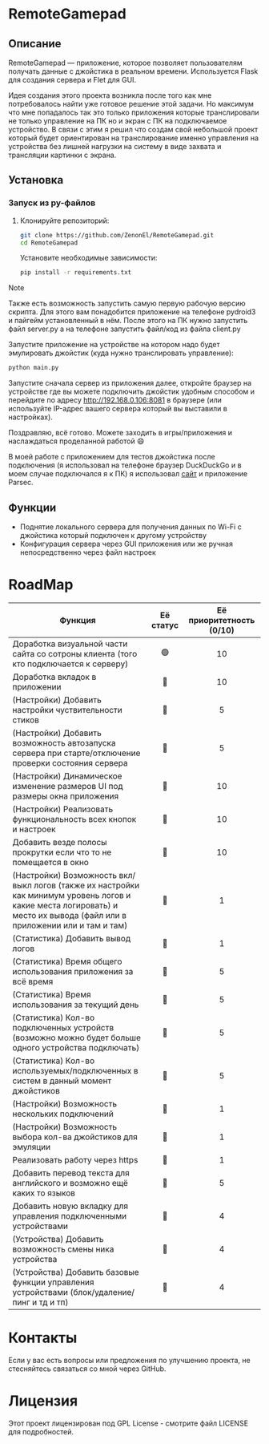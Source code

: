 # RemoteGamepad

## Описание

RemoteGamepad — приложение, которое позволяет пользователям получать данные с джойстика в реальном времени. Используется Flask для создания сервера и Flet для GUI.

Идея создания этого проекта возникла после того как мне потребовалось найти уже готовое решение этой задачи. Но максимум что мне попадалось так это только приложения которые транслировали не только управление на ПК но и экран с ПК на подключаемое устройство. В связи с этим я решил что создам свой небольшой проект который будет ориентирован на транслирование именно управления на устройства без лишней нагрузки на систему в виде захвата и трансляции картинки с экрана.

## Установка

### Запуск из py-файлов

1. Клонируйте репозиторий:
   
   ```bash
   git clone https://github.com/ZenonEl/RemoteGamepad.git
   cd RemoteGamepad
   ```
   
   Установите необходимые зависимости:
   
   ```bash
   pip install -r requirements.txt
   ```

> [!NOTE]
> Также есть возможность запустить самую первую рабочую версию скрипта. Для этого вам понадобится приложение на телефоне pydroid3 и пайгейм установленный в нём. После этого на ПК нужно запустить файл server.py а на телефоне запустить файл/код из файла client.py

Запустите приложение на устройстве на котором надо будет эмулировать джойстик (куда нужно транслировать управление):

```bash
python main.py
```

Запустите сначала сервер из приложения далее, откройте браузер на устройстве где вы можете подключить джойстик удобным способом и перейдите по адресу http://192.168.0.106:8081 в браузере (или используйте IP-адрес вашего сервера который вы выставили в настройках).

Поздравляю, всё готово. Можете заходить в игры/приложения и наслаждаться проделанной работой 😄

В моей работе с приложением для тестов джойстика после подключения (я использовал на телефоне браузер DuckDuckGo и в моем случае подключался я к ПК) я использовал [сайт](https://hardwaretester.com/gamepad) и приложение Parsec.

## Функции

* Поднятие локального сервера для получения данных по Wi-Fi с джойстика который подключен к другому устройству
* Конфигурация сервера через GUI приложения или же ручная непосредственно через файл настроек

# RoadMap

| Функция                                                                                                                                                                                                                                                                                                 | Её статус | Её приоритетность (0/10) |
| -------------------------------------------------------------------------------------------------------------------------------------------------------------------------------------------------------------------------------------------------------------------------------------------------------------- | :---------------: | :--------------------------------------: |
| Доработка визуальной части сайта со сотроны клиента (того кто подключается к серверу)                                                                                                                                                  |        🟢        |                    10                    |
| Доработка вкладок в приложении                                                                                                                                                                                                                                                      |        🔴        |                    10                    |
| (Настройки) Добавить настройки чуствительности стиков                                                                                                                                                                                                           |        🔴        |                    5                    |
| (Настройки) Добавить возможность автозапуска сервера при старте/отключение проверки состояния сервера                                                                                                                 |        🔴        |                    5                    |
| (Настройки) Динамическое изменение размеров UI под размеры окна приложения                                                                                                                                                                       |        🔴        |                    10                    |
| (Настройки) Реализовать функциональность всех кнопок и настроек                                                                                                                                                                                         |        🔴        |                    10                    |
| Добавить везде полосы прокрутки если что то не помещается в окно                                                                                                                                                                                         |        🔴        |                    10                    |
| (Настройки) Возможность вкл/выкл логов (также их настройки как минимум уровень логов и какие места логировать) и место их вывода (файл или в приложении или и там и там) |        🔴        |                    1                    |
| (Статистика) Добавить вывод логов                                                                                                                                                                                                                                                  |        🔴        |                    1                    |
| (Статистика) Время общего использования приложения за всё время                                                                                                                                                                                          |        🔴        |                    5                    |
| (Статистика) Время использования за текущий день                                                                                                                                                                                                                      |        🔴        |                    5                    |
| (Статистика) Кол-во подключенных устройств (возможно можно будет больше одного устройства подключать)                                                                                                                    |        🔴        |                    5                    |
| (Статистика) Кол-во используемых/подключенных в систем в данный момент джойстиков                                                                                                                                                         |        🔴        |                    5                    |
| (Настройки) Возможность нескольких подключений                                                                                                                                                                                                                        |        🔴        |                    1                    |
| (Настройки) Возможность выбора кол-ва джойстиков для эмуляции                                                                                                                                                                                              |        🔴        |                    1                    |
| Реализовать работу через https                                                                                                                                                                                                                                                           |        🔴        |                    1                    |
| Добавить перевод текста для английского и возможно ещё каких то языков                                                                                                                                                                             |        🔴        |                    5                    |
| Добавить новую вкладку для управления подключенными устройствами                                                                                                                                                                                     |        🔴        |                    4                    |
| (Устройства) Добавить возможность смены ника устройства                                                                                                                                                                                                        |        🔴        |                    4                    |
| (Устройства) Добавить базовые функции управления устройствами (блок/удаление/пинг и тд и тп)                                                                                                                                       |        🔴        |                    4                    |

# Контакты

Если у вас есть вопросы или предложения по улучшению проекта, не стесняйтесь связаться со мной через GitHub.

# Лицензия

Этот проект лицензирован под GPL License - смотрите файл LICENSE для подробностей.


